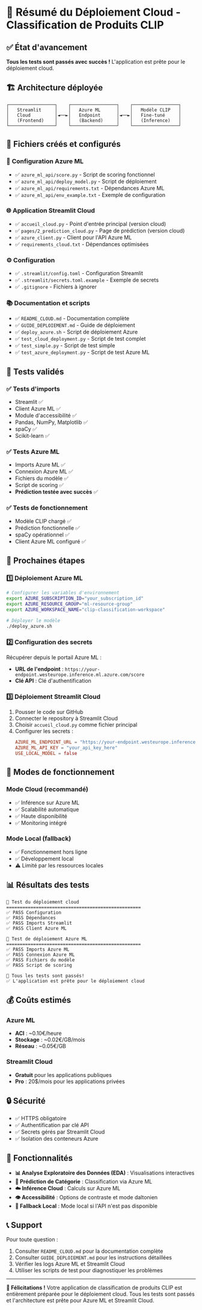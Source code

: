 # 🎉 Résumé du Déploiement Cloud - Classification de Produits CLIP

## ✅ État d'avancement

**Tous les tests sont passés avec succès !** L'application est prête pour le déploiement cloud.

## 🏗️ Architecture déployée

```
┌─────────────────┐    ┌─────────────────┐    ┌─────────────────┐
│   Streamlit     │    │   Azure ML      │    │   Modèle CLIP   │
│   Cloud         │◄──►│   Endpoint      │◄──►│   Fine-tuné     │
│   (Frontend)    │    │   (Backend)     │    │   (Inference)   │
└─────────────────┘    └─────────────────┘    └─────────────────┘
```

## 📁 Fichiers créés et configurés

### 🔧 **Configuration Azure ML**
- ✅ `azure_ml_api/score.py` - Script de scoring fonctionnel
- ✅ `azure_ml_api/deploy_model.py` - Script de déploiement
- ✅ `azure_ml_api/requirements.txt` - Dépendances Azure ML
- ✅ `azure_ml_api/env_example.txt` - Exemple de configuration

### 🌐 **Application Streamlit Cloud**
- ✅ `accueil_cloud.py` - Point d'entrée principal (version cloud)
- ✅ `pages/2_prediction_cloud.py` - Page de prédiction (version cloud)
- ✅ `azure_client.py` - Client pour l'API Azure ML
- ✅ `requirements_cloud.txt` - Dépendances optimisées

### ⚙️ **Configuration**
- ✅ `.streamlit/config.toml` - Configuration Streamlit
- ✅ `.streamlit/secrets.toml.example` - Exemple de secrets
- ✅ `.gitignore` - Fichiers à ignorer

### 📚 **Documentation et scripts**
- ✅ `README_CLOUD.md` - Documentation complète
- ✅ `GUIDE_DEPLOIEMENT.md` - Guide de déploiement
- ✅ `deploy_azure.sh` - Script de déploiement Azure
- ✅ `test_cloud_deployment.py` - Script de test complet
- ✅ `test_simple.py` - Script de test simple
- ✅ `test_azure_deployment.py` - Script de test Azure ML

## 🧪 Tests validés

### ✅ **Tests d'imports**
- Streamlit ✅
- Client Azure ML ✅
- Module d'accessibilité ✅
- Pandas, NumPy, Matplotlib ✅
- spaCy ✅
- Scikit-learn ✅

### ✅ **Tests Azure ML**
- Imports Azure ML ✅
- Connexion Azure ML ✅
- Fichiers du modèle ✅
- Script de scoring ✅
- **Prédiction testée avec succès** ✅

### ✅ **Tests de fonctionnement**
- Modèle CLIP chargé ✅
- Prédiction fonctionnelle ✅
- spaCy opérationnel ✅
- Client Azure ML configuré ✅

## 🚀 Prochaines étapes

### 1️⃣ **Déploiement Azure ML**
```bash
# Configurer les variables d'environnement
export AZURE_SUBSCRIPTION_ID="your_subscription_id"
export AZURE_RESOURCE_GROUP="ml-resource-group"
export AZURE_WORKSPACE_NAME="clip-classification-workspace"

# Déployer le modèle
./deploy_azure.sh
```

### 2️⃣ **Configuration des secrets**
Récupérer depuis le portail Azure ML :
- **URL de l'endpoint** : `https://your-endpoint.westeurope.inference.ml.azure.com/score`
- **Clé API** : Clé d'authentification

### 3️⃣ **Déploiement Streamlit Cloud**
1. Pousser le code sur GitHub
2. Connecter le repository à Streamlit Cloud
3. Choisir `accueil_cloud.py` comme fichier principal
4. Configurer les secrets :
   ```toml
   AZURE_ML_ENDPOINT_URL = "https://your-endpoint.westeurope.inference.ml.azure.com/score"
   AZURE_ML_API_KEY = "your_api_key_here"
   USE_LOCAL_MODEL = false
   ```

## 🔄 Modes de fonctionnement

### **Mode Cloud (recommandé)**
- ✅ Inférence sur Azure ML
- ✅ Scalabilité automatique
- ✅ Haute disponibilité
- ✅ Monitoring intégré

### **Mode Local (fallback)**
- ✅ Fonctionnement hors ligne
- ✅ Développement local
- ⚠️ Limité par les ressources locales

## 📊 Résultats des tests

```
🚀 Test du déploiement cloud
==================================================
✅ PASS Configuration
✅ PASS Dépendances
✅ PASS Imports Streamlit
✅ PASS Client Azure ML

🚀 Test de déploiement Azure ML
==================================================
✅ PASS Imports Azure ML
✅ PASS Connexion Azure ML
✅ PASS Fichiers du modèle
✅ PASS Script de scoring

🎉 Tous les tests sont passés!
✅ L'application est prête pour le déploiement cloud
```

## 💰 Coûts estimés

### **Azure ML**
- **ACI** : ~0.10€/heure
- **Stockage** : ~0.02€/GB/mois
- **Réseau** : ~0.05€/GB

### **Streamlit Cloud**
- **Gratuit** pour les applications publiques
- **Pro** : 20$/mois pour les applications privées

## 🔒 Sécurité

- ✅ HTTPS obligatoire
- ✅ Authentification par clé API
- ✅ Secrets gérés par Streamlit Cloud
- ✅ Isolation des conteneurs Azure

## 🎯 Fonctionnalités

- **📊 Analyse Exploratoire des Données (EDA)** : Visualisations interactives
- **🔮 Prédiction de Catégorie** : Classification via Azure ML
- **☁️ Inférence Cloud** : Calculs sur Azure ML
- **👁️ Accessibilité** : Options de contraste et mode daltonien
- **🔄 Fallback Local** : Mode local si l'API n'est pas disponible

## 📞 Support

Pour toute question :
1. Consulter `README_CLOUD.md` pour la documentation complète
2. Consulter `GUIDE_DEPLOIEMENT.md` pour les instructions détaillées
3. Vérifier les logs Azure ML et Streamlit Cloud
4. Utiliser les scripts de test pour diagnostiquer les problèmes

---

**🎉 Félicitations !** Votre application de classification de produits CLIP est entièrement préparée pour le déploiement cloud. Tous les tests sont passés et l'architecture est prête pour Azure ML et Streamlit Cloud.
